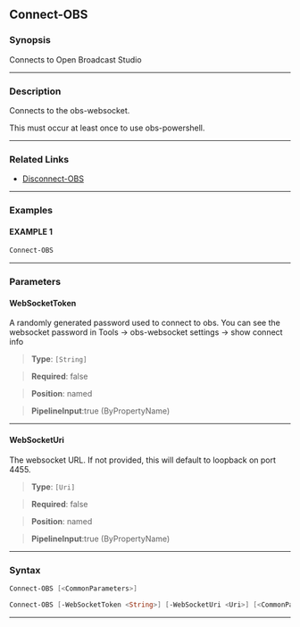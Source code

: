 Connect-OBS
-----------
### Synopsis
Connects to Open Broadcast Studio

---
### Description

Connects to the obs-websocket.

This must occur at least once to use obs-powershell.

---
### Related Links
* [Disconnect-OBS](Disconnect-OBS.md)



---
### Examples
#### EXAMPLE 1
```PowerShell
Connect-OBS
```

---
### Parameters
#### **WebSocketToken**

A randomly generated password used to connect to obs.
You can see the websocket password in Tools -> obs-websocket settings -> show connect info



> **Type**: ```[String]```

> **Required**: false

> **Position**: named

> **PipelineInput**:true (ByPropertyName)



---
#### **WebSocketUri**

The websocket URL.  If not provided, this will default to loopback on port 4455.



> **Type**: ```[Uri]```

> **Required**: false

> **Position**: named

> **PipelineInput**:true (ByPropertyName)



---
### Syntax
```PowerShell
Connect-OBS [<CommonParameters>]
```
```PowerShell
Connect-OBS [-WebSocketToken <String>] [-WebSocketUri <Uri>] [<CommonParameters>]
```
---

